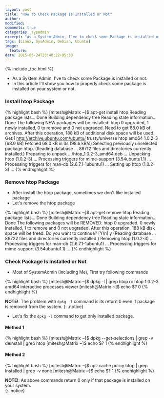 ```yaml
---
layout: post
title: "How to Check Package Is Installed or Not"
author:
modified:
comments: true
categories: sysadmin
excerpt: "As a System Admin, I've to check some Package is installed or not. In this article I'll show you how to properly check some package is installed on your system or not."
tags: [Linux, SysAdmin, Debian, Ubuntu]
image:
  feature:
date: 2015-06-24T23:40:22+05:30
---
```


{% include _toc.html %}

* As a System Admin, I've to check some Package is installed or not.
* In this article I'll show you how to properly check some package is installed on your system or not.

### Install htop Package
{% highlight bash %}
[mitesh@Matrix ~]$ apt-get install htop
Reading package lists... Done
Building dependency tree
Reading state information... Done
The following NEW packages will be installed:
  htop
0 upgraded, 1 newly installed, 0 to remove and 0 not upgraded.
Need to get 68.0 kB of archives.
After this operation, 188 kB of additional disk space will be used.
Get:1 http://archive.ubuntu.com/ubuntu/ trusty/universe htop amd64 1.0.2-3 [68.0 kB]
Fetched 68.0 kB in 0s (98.6 kB/s)
Selecting previously unselected package htop.
(Reading database ... 86712 files and directories currently installed.)
Preparing to unpack .../htop_1.0.2-3_amd64.deb ...
Unpacking htop (1.0.2-3) ...
Processing triggers for mime-support (3.54ubuntu1.1) ...
Processing triggers for man-db (2.6.7.1-1ubuntu1) ...
Setting up htop (1.0.2-3) ...
{% endhighlight %}

### Remove htop Package

* After install the htop package, sometimes we don't like installed package
* Let's remove the htop package

{% highlight bash %}
[mitesh@Matrix ~]$ apt-get remove htop
Reading package lists... Done
Building dependency tree
Reading state information... Done
The following packages will be REMOVED:
  htop
0 upgraded, 0 newly installed, 1 to remove and 0 not upgraded.
After this operation, 188 kB disk space will be freed.
Do you want to continue? [Y/n] y
(Reading database ... 86722 files and directories currently installed.)
Removing htop (1.0.2-3) ...
Processing triggers for man-db (2.6.7.1-1ubuntu1) ...
Processing triggers for mime-support (3.54ubuntu1.1) ...
{% endhighlight %}

### Check Package Is Installed or Not

* Most of SystemAdmin (Including Me), First try following commands

{% highlight bash %}
[mitesh@Matrix ~]$ dpkg -l | grep htop
rc  htop                             1.0.2-3                          amd64        interactive processes viewer
[mitesh@Matrix ~]$ echo $?
0
{% endhighlight %}

**NOTE!**: The problem with `dpkg -l` command is its return 0 even if package is removed from the system.
{: .notice}

* Let's fix the `dpkg -l` command to get only installed package.

#### Method 1
{% highlight bash %}
[mitesh@Matrix ~]$ dpkg --get-selections | grep -v deinstall | grep htop
[mitesh@Matrix ~]$ echo $?
1
{% endhighlight %}

#### Method 2
{% highlight bash %}
[mitesh@Matrix ~]$ apt-cache policy htop | grep Installed | grep -v none
[mitesh@Matrix ~]$ echo $?
1
{% endhighlight %}

**NOTE!**: As above commands return 0 only if that package is installed on your system. <br>
{: .notice}
